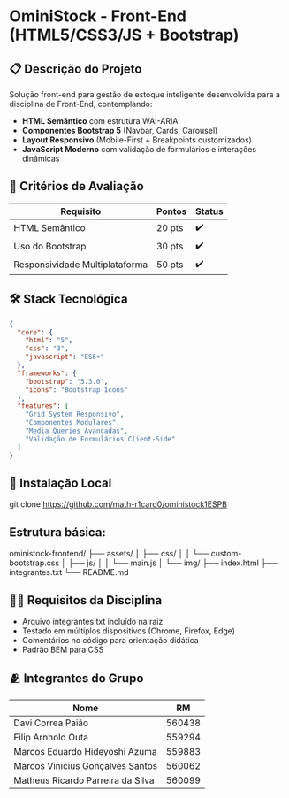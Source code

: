 # OminiStock - Front-End (HTML5/CSS3/JS + Bootstrap)

## 📋 Descrição do Projeto
Solução front-end para gestão de estoque inteligente desenvolvida para a disciplina de Front-End, contemplando:
- **HTML Semântico** com estrutura WAI-ARIA
- **Componentes Bootstrap 5** (Navbar, Cards, Carousel)
- **Layout Responsivo** (Mobile-First + Breakpoints customizados)
- **JavaScript Moderno** com validação de formulários e interações dinâmicas

## 🎯 Critérios de Avaliação
| Requisito               | Pontos | Status |
|-------------------------|--------|--------|
| HTML Semântico          | 20 pts | ✔️     |
| Uso do Bootstrap        | 30 pts | ✔️     |
| Responsividade Multiplataforma | 50 pts | ✔️ |

## 🛠️ Stack Tecnológica
```json
{
  "core": {
    "html": "5",
    "css": "3",
    "javascript": "ES6+"
  },
  "frameworks": {
    "bootstrap": "5.3.0",
    "icons": "Bootstrap Icons"
  },
  "features": [
    "Grid System Responsivo",
    "Componentes Modulares",
    "Media Queries Avançadas",
    "Validação de Formulários Client-Side"
  ]
}
```
## 🚀 Instalação Local
git clone https://github.com/math-r1card0/oministock1ESPB

## Estrutura básica:
oministock-frontend/
├── assets/
│   ├── css/
│   │   └── custom-bootstrap.css
│   ├── js/
│   │   └── main.js
│   └── img/
├── index.html
├── integrantes.txt
└── README.md

## 👨🏫 Requisitos da Disciplina
- Arquivo integrantes.txt incluído na raiz
- Testado em múltiplos dispositivos (Chrome, Firefox, Edge)
- Comentários no código para orientação didática
- Padrão BEM para CSS

## 🫂 Integrantes do Grupo
| Nome | RM |
|------|----|
| Davi Correa Paião |	560438 |
| Filip Arnhold Outa | 559294 |
| Marcos Eduardo Hideyoshi Azuma | 559883 |
| Marcos Vinicius Gonçalves Santos | 560062 |
| Matheus Ricardo Parreira da Silva | 560099 |
